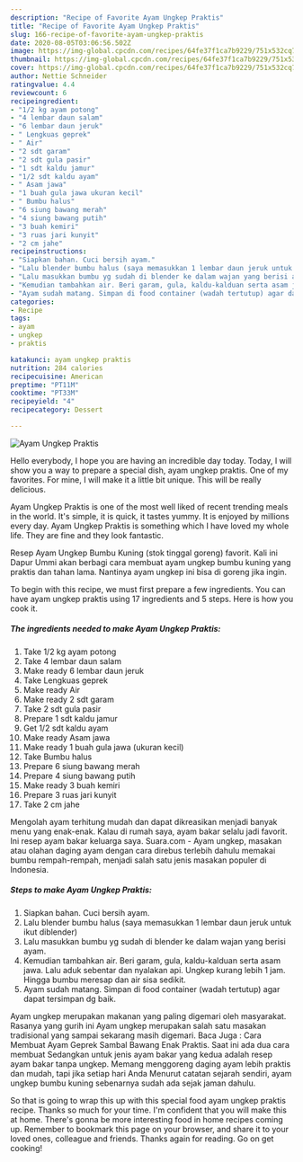 ```yaml
---
description: "Recipe of Favorite Ayam Ungkep Praktis"
title: "Recipe of Favorite Ayam Ungkep Praktis"
slug: 166-recipe-of-favorite-ayam-ungkep-praktis
date: 2020-08-05T03:06:56.502Z
image: https://img-global.cpcdn.com/recipes/64fe37f1ca7b9229/751x532cq70/ayam-ungkep-praktis-foto-resep-utama.jpg
thumbnail: https://img-global.cpcdn.com/recipes/64fe37f1ca7b9229/751x532cq70/ayam-ungkep-praktis-foto-resep-utama.jpg
cover: https://img-global.cpcdn.com/recipes/64fe37f1ca7b9229/751x532cq70/ayam-ungkep-praktis-foto-resep-utama.jpg
author: Nettie Schneider
ratingvalue: 4.4
reviewcount: 6
recipeingredient:
- "1/2 kg ayam potong"
- "4 lembar daun salam"
- "6 lembar daun jeruk"
- " Lengkuas geprek"
- " Air"
- "2 sdt garam"
- "2 sdt gula pasir"
- "1 sdt kaldu jamur"
- "1/2 sdt kaldu ayam"
- " Asam jawa"
- "1 buah gula jawa ukuran kecil"
- " Bumbu halus"
- "6 siung bawang merah"
- "4 siung bawang putih"
- "3 buah kemiri"
- "3 ruas jari kunyit"
- "2 cm jahe"
recipeinstructions:
- "Siapkan bahan. Cuci bersih ayam."
- "Lalu blender bumbu halus (saya memasukkan 1 lembar daun jeruk untuk ikut diblender)"
- "Lalu masukkan bumbu yg sudah di blender ke dalam wajan yang berisi ayam."
- "Kemudian tambahkan air. Beri garam, gula, kaldu-kalduan serta asam jawa. Lalu aduk sebentar dan nyalakan api. Ungkep kurang lebih 1 jam. Hingga bumbu meresap dan air sisa sedikit."
- "Ayam sudah matang. Simpan di food container (wadah tertutup) agar dapat tersimpan dg baik."
categories:
- Recipe
tags:
- ayam
- ungkep
- praktis

katakunci: ayam ungkep praktis 
nutrition: 284 calories
recipecuisine: American
preptime: "PT11M"
cooktime: "PT33M"
recipeyield: "4"
recipecategory: Dessert

---
```



![Ayam Ungkep Praktis](https://img-global.cpcdn.com/recipes/64fe37f1ca7b9229/751x532cq70/ayam-ungkep-praktis-foto-resep-utama.jpg)

Hello everybody, I hope you are having an incredible day today. Today, I will show you a way to prepare a special dish, ayam ungkep praktis. One of my favorites. For mine, I will make it a little bit unique. This will be really delicious.

Ayam Ungkep Praktis is one of the most well liked of recent trending meals in the world. It's simple, it is quick, it tastes yummy. It is enjoyed by millions every day. Ayam Ungkep Praktis is something which I have loved my whole life. They are fine and they look fantastic.

Resep Ayam Ungkep Bumbu Kuning (stok tinggal goreng) favorit. Kali ini Dapur Ummi akan berbagi cara membuat ayam ungkep bumbu kuning yang praktis dan tahan lama. Nantinya ayam ungkep ini bisa di goreng jika ingin.


To begin with this recipe, we must first prepare a few ingredients. You can have ayam ungkep praktis using 17 ingredients and 5 steps. Here is how you cook it.

<!--inarticleads1-->

##### The ingredients needed to make Ayam Ungkep Praktis:

1. Take 1/2 kg ayam potong
1. Take 4 lembar daun salam
1. Make ready 6 lembar daun jeruk
1. Take  Lengkuas geprek
1. Make ready  Air
1. Make ready 2 sdt garam
1. Take 2 sdt gula pasir
1. Prepare 1 sdt kaldu jamur
1. Get 1/2 sdt kaldu ayam
1. Make ready  Asam jawa
1. Make ready 1 buah gula jawa (ukuran kecil)
1. Take  Bumbu halus
1. Prepare 6 siung bawang merah
1. Prepare 4 siung bawang putih
1. Make ready 3 buah kemiri
1. Prepare 3 ruas jari kunyit
1. Take 2 cm jahe


Mengolah ayam terhitung mudah dan dapat dikreasikan menjadi banyak menu yang enak-enak. Kalau di rumah saya, ayam bakar selalu jadi favorit. Ini resep ayam bakar keluarga saya. Suara.com - Ayam ungkep, masakan atau olahan daging ayam dengan cara direbus terlebih dahulu memakai bumbu rempah-rempah, menjadi salah satu jenis masakan populer di Indonesia. 

<!--inarticleads2-->

##### Steps to make Ayam Ungkep Praktis:

1. Siapkan bahan. Cuci bersih ayam.
1. Lalu blender bumbu halus (saya memasukkan 1 lembar daun jeruk untuk ikut diblender)
1. Lalu masukkan bumbu yg sudah di blender ke dalam wajan yang berisi ayam.
1. Kemudian tambahkan air. Beri garam, gula, kaldu-kalduan serta asam jawa. Lalu aduk sebentar dan nyalakan api. Ungkep kurang lebih 1 jam. Hingga bumbu meresap dan air sisa sedikit.
1. Ayam sudah matang. Simpan di food container (wadah tertutup) agar dapat tersimpan dg baik.


Ayam ungkep merupakan makanan yang paling digemari oleh masyarakat. Rasanya yang gurih ini Ayam ungkep merupakan salah satu masakan tradisional yang sampai sekarang masih digemari. Baca Juga : Cara Membuat Ayam Geprek Sambal Bawang Enak Praktis. Saat ini ada dua cara membuat Sedangkan untuk jenis ayam bakar yang kedua adalah resep ayam bakar tanpa ungkep. Memang menggoreng daging ayam lebih praktis dan mudah, tapi jika setiap hari Anda Menurut catatan sejarah sendiri, ayam ungkep bumbu kuning sebenarnya sudah ada sejak jaman dahulu. 

So that is going to wrap this up with this special food ayam ungkep praktis recipe. Thanks so much for your time. I'm confident that you will make this at home. There's gonna be more interesting food in home recipes coming up. Remember to bookmark this page on your browser, and share it to your loved ones, colleague and friends. Thanks again for reading. Go on get cooking!
